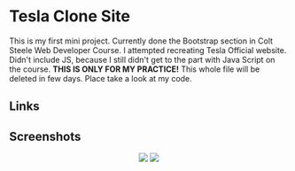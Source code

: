 <h1>Tesla Clone Site</h1>

This is my first mini project. Currently done the Bootstrap section in Colt Steele Web Developer Course. I attempted recreating Tesla Official website. Didn't include JS, because I still didn't get to the part with Java Script on the course. <b>THIS IS ONLY FOR MY PRACTICE!</b> This whole file will be deleted in few days. Place take a look at my code. 
  
  <h2>Links</h2>
  
  
  <h2>Screenshots</h2>
 <p align="center">
  <img src="screenshots/Screenshot_1">
  <img src="screenshots/Screenshot_2">
</p>
